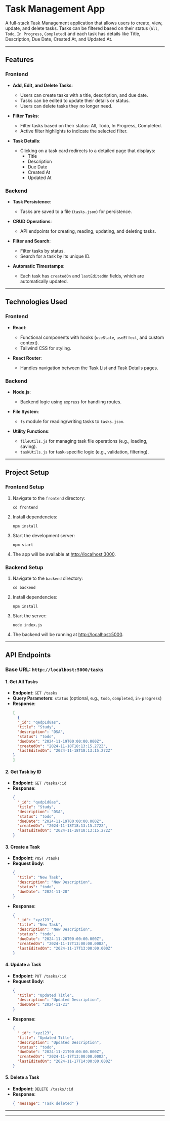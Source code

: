 
# Task Management App

A full-stack Task Management application that allows users to create, view, update, and delete tasks. Tasks can be filtered based on their status (`All`, `Todo`, `In Progress`, `Completed`) and each task has details like Title, Description, Due Date, Created At, and Updated At. 

---

## Features

### Frontend
- **Add, Edit, and Delete Tasks**:
  - Users can create tasks with a title, description, and due date.
  - Tasks can be edited to update their details or status.
  - Users can delete tasks they no longer need.
  
- **Filter Tasks**:
  - Filter tasks based on their status: All, Todo, In Progress, Completed.
  - Active filter highlights to indicate the selected filter.

- **Task Details**:
  - Clicking on a task card redirects to a detailed page that displays:
    - Title
    - Description
    - Due Date
    - Created At
    - Updated At

### Backend
- **Task Persistence**:
  - Tasks are saved to a file (`tasks.json`) for persistence.

- **CRUD Operations**:
  - API endpoints for creating, reading, updating, and deleting tasks.
  
- **Filter and Search**:
  - Filter tasks by status.
  - Search for a task by its unique ID.

- **Automatic Timestamps**:
  - Each task has `createdOn` and `lastEditedOn` fields, which are automatically updated.

---

## Technologies Used

### Frontend
- **React**:
  - Functional components with hooks (`useState`, `useEffect`, and custom context).
  - Tailwind CSS for styling.

- **React Router**:
  - Handles navigation between the Task List and Task Details pages.

### Backend
- **Node.js**:
  - Backend logic using `express` for handling routes.

- **File System**:
  - `fs` module for reading/writing tasks to `tasks.json`.

- **Utility Functions**:
  - `fileUtils.js` for managing task file operations (e.g., loading, saving).
  - `taskUtils.js` for task-specific logic (e.g., validation, filtering).

---

## Project Setup

### Frontend Setup
1. Navigate to the `frontend` directory:
   ```
   cd frontend
   ```
2. Install dependencies:
   ```
   npm install
   ```
3. Start the development server:
   ```
   npm start
   ```
4. The app will be available at [http://localhost:3000](http://localhost:3000).

### Backend Setup
1. Navigate to the `backend` directory:
   ```
   cd backend
   ```
2. Install dependencies:
   ```
   npm install
   ```
3. Start the server:
   ```
   node index.js
   ```
4. The backend will be running at [http://localhost:5000](http://localhost:5000).

---

## API Endpoints

### Base URL: `http://localhost:5000/tasks`

#### 1. Get All Tasks
- **Endpoint**: `GET /tasks`
- **Query Parameters**: `status` (optional, e.g., `todo`, `completed`, `in-progress`)
- **Response**:
  ```json
  [
    {
    "_id": "qedp1d8as",
    "title": "Study",
    "description": "DSA",
    "status": "todo",
    "dueDate": "2024-11-19T00:00:00.000Z",
    "createdOn": "2024-11-18T18:13:15.272Z",
    "lastEditedOn": "2024-11-18T18:13:15.272Z"
  }
  ]
  ```

#### 2. Get Task by ID
- **Endpoint**: `GET /tasks/:id`
- **Response**:
  ```json
  {
    "_id": "qedp1d8as",
    "title": "Study",
    "description": "DSA",
    "status": "todo",
    "dueDate": "2024-11-19T00:00:00.000Z",
    "createdOn": "2024-11-18T18:13:15.272Z",
    "lastEditedOn": "2024-11-18T18:13:15.272Z"
  }
  ```

#### 3. Create a Task
- **Endpoint**: `POST /tasks`
- **Request Body**:
  ```json
  {
    "title": "New Task",
    "description": "New Description",
    "status": "todo",
    "dueDate": "2024-11-20"
  }
  ```
- **Response**:
  ```json
  {
    "_id": "xyz123",
    "title": "New Task",
    "description": "New Description",
    "status": "todo",
    "dueDate": "2024-11-20T00:00:00.000Z",
    "createdOn": "2024-11-17T13:00:00.000Z",
    "lastEditedOn": "2024-11-17T13:00:00.000Z"
  }
  ```

#### 4. Update a Task
- **Endpoint**: `PUT /tasks/:id`
- **Request Body**:
  ```json
  {
    "title": "Updated Title",
    "description": "Updated Description",
    "dueDate": "2024-11-21"
  }
  ```
- **Response**:
  ```json
  {
    "_id": "xyz123",
    "title": "Updated Title",
    "description": "Updated Description",
    "status": "todo",
    "dueDate": "2024-11-21T00:00:00.000Z",
    "createdOn": "2024-11-17T13:00:00.000Z",
    "lastEditedOn": "2024-11-17T14:00:00.000Z"
  }
  ```

#### 5. Delete a Task
- **Endpoint**: `DELETE /tasks/:id`
- **Response**:
  ```json
  { "message": "Task deleted" }
  ```

---


---
